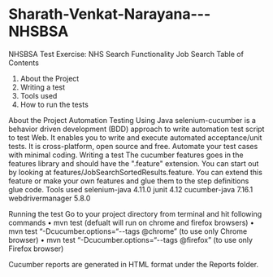 # Sharath-Venkat-Narayana---NHSBSA
NHSBSA Test Exercise: NHS Search Functionality Job Search
Table of Contents
1. About the Project
2. Writing a test
3. Tools used
4. How to run the tests

About the Project
Automation Testing Using Java
selenium-cucumber is a behavior driven development (BDD) approach to write automation test script to test Web. It enables you to write and execute automated acceptance/unit tests. It is cross-platform, open source and free. Automate your test cases with minimal coding. 
Writing a test
The cucumber features goes in the features library and should have the ".feature" extension.
You can start out by looking at features/JobSearchSortedResults.feature. You can extend this feature or make your own features and glue them to the step definitions glue code.
Tools used
selenium-java 4.11.0
junit 4.12
cucumber-java 7.16.1
webdrivermanager 5.8.0

Running the test
Go to your project directory from terminal and hit following commands
•	mvn test (defualt will run on chrome and firefox browsers)
•	mvn test “-Dcucumber.options=“--tags @chrome” (to use only Chrome browser)
•	mvn test “-Dcucumber.options=“--tags @firefox” (to use only Firefox browser)

Cucumber reports are generated in HTML format under the Reports folder.

